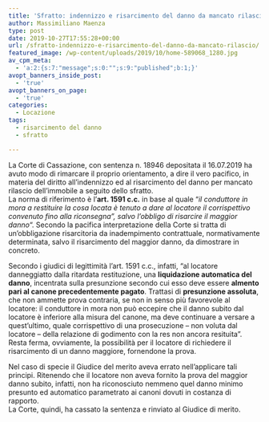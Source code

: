 ```yaml
---
title: 'Sfratto: indennizzo e risarcimento del danno da mancato rilascio'
author: Massimiliano Maenza
type: post
date: 2019-10-27T17:55:28+00:00
url: /sfratto-indennizzo-e-risarcimento-del-danno-da-mancato-rilascio/
featured_image: /wp-content/uploads/2019/10/home-589068_1280.jpg
av_cpm_meta:
  - 'a:2:{s:7:"message";s:0:"";s:9:"published";b:1;}'
avopt_banners_inside_post:
  - 'true'
avopt_banners_on_page:
  - 'true'
categories:
  - Locazione
tags:
  - risarcimento del danno
  - sfratto

---
```

La Corte di Cassazione, con sentenza n. 18946 depositata il 16.07.2019 ha avuto modo di rimarcare il proprio orientamento, a dire il vero pacifico, in materia del diritto all&#8217;indennizzo ed al risarcimento del danno per mancato rilascio dell&#8217;immobile a seguito dello sfratto.  
La norma di riferimento è l&#8217;**art. 1591 c.c.** in base al quale &#8220;_il conduttore in mora a restituire la cosa locata è tenuto a dare al locatore il corrispettivo convenuto fino alla riconsegna&#8221;, salvo l&#8217;obbligo di risarcire il maggior danno_&#8220;. Secondo la pacifica interpretazione della Corte si tratta di un&#8217;obbligazione risarcitoria da inadempimento contrattuale, normativamente determinata, salvo il risarcimento del maggior danno, da dimostrare in concreto.

  
Secondo i giudici di legittimità l&#8217;art. 1591 c.c., infatti, &#8220;al locatore danneggiatto dalla ritardata restituzione, una **liquidazione automatica del danno**, incentrata sulla presunzione secondo cui esso deve essere **almento pari al canone precedentemente pagato**. Trattasi di **presunzione assoluta**, che non ammette prova contraria, se non in senso più favorevole al locatore: il conduttore in mora non può eccepire che il danno subito dal locatore è inferiore alla misura del canone, ma deve continuare a versare a quest&#8217;ultimo, quale corrispettivo di una prosecuzione &#8211; non voluta dal locatore &#8211; della relazione di godimento con la res non ancora resituita&#8221;.  
Resta ferma, ovviamente, la possibilità per il locatore di richiedere il risarcimento di un danno maggiore, fornendone la prova.

  
Nel caso di specie il Giudice del merito aveva errato nell&#8217;applicare tali principi. Ritenendo che il locatore non aveva fornito la prova del maggior danno subito, infatti, non ha riconosciuto nemmeno quel danno minimo presunto ed automatico parametrato ai canoni dovuti in costanza di rapporto.  
La Corte, quindi, ha cassato la sentenza e rinviato al Giudice di merito.